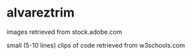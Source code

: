 # alvareztrim

images retrieved from stock.adobe.com

small (5-10 lines) clips of code retrieved from w3schools.com
